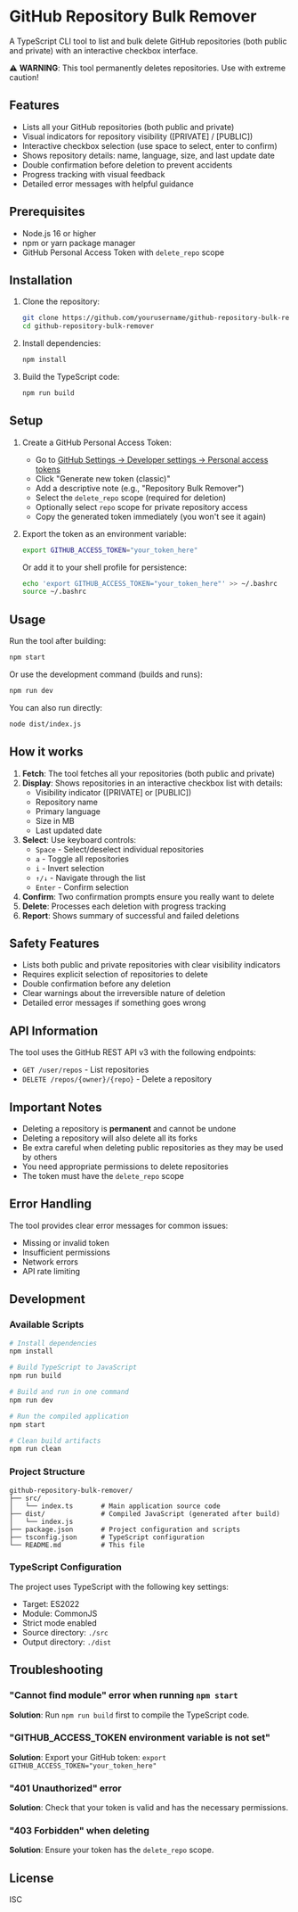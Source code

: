 # GitHub Repository Bulk Remover

A TypeScript CLI tool to list and bulk delete GitHub repositories (both public and private) with an interactive checkbox interface.

⚠️ **WARNING**: This tool permanently deletes repositories. Use with extreme caution!

## Features

- Lists all your GitHub repositories (both public and private)
- Visual indicators for repository visibility ([PRIVATE] / [PUBLIC])
- Interactive checkbox selection (use space to select, enter to confirm)
- Shows repository details: name, language, size, and last update date
- Double confirmation before deletion to prevent accidents
- Progress tracking with visual feedback
- Detailed error messages with helpful guidance

## Prerequisites

- Node.js 16 or higher
- npm or yarn package manager
- GitHub Personal Access Token with `delete_repo` scope

## Installation

1. Clone the repository:
   ```bash
   git clone https://github.com/yourusername/github-repository-bulk-remover.git
   cd github-repository-bulk-remover
   ```

2. Install dependencies:
   ```bash
   npm install
   ```

3. Build the TypeScript code:
   ```bash
   npm run build
   ```

## Setup

1. Create a GitHub Personal Access Token:
   - Go to [GitHub Settings → Developer settings → Personal access tokens](https://github.com/settings/tokens)
   - Click "Generate new token (classic)"
   - Add a descriptive note (e.g., "Repository Bulk Remover")
   - Select the `delete_repo` scope (required for deletion)
   - Optionally select `repo` scope for private repository access
   - Copy the generated token immediately (you won't see it again)

2. Export the token as an environment variable:
   ```bash
   export GITHUB_ACCESS_TOKEN="your_token_here"
   ```

   Or add it to your shell profile for persistence:
   ```bash
   echo 'export GITHUB_ACCESS_TOKEN="your_token_here"' >> ~/.bashrc
   source ~/.bashrc
   ```

## Usage

Run the tool after building:
```bash
npm start
```

Or use the development command (builds and runs):
```bash
npm run dev
```

You can also run directly:
```bash
node dist/index.js
```

## How it works

1. **Fetch**: The tool fetches all your repositories (both public and private)
2. **Display**: Shows repositories in an interactive checkbox list with details:
   - Visibility indicator ([PRIVATE] or [PUBLIC])
   - Repository name
   - Primary language
   - Size in MB
   - Last updated date
3. **Select**: Use keyboard controls:
   - `Space` - Select/deselect individual repositories
   - `a` - Toggle all repositories
   - `i` - Invert selection
   - `↑/↓` - Navigate through the list
   - `Enter` - Confirm selection
4. **Confirm**: Two confirmation prompts ensure you really want to delete
5. **Delete**: Processes each deletion with progress tracking
6. **Report**: Shows summary of successful and failed deletions

## Safety Features

- Lists both public and private repositories with clear visibility indicators
- Requires explicit selection of repositories to delete
- Double confirmation before any deletion
- Clear warnings about the irreversible nature of deletion
- Detailed error messages if something goes wrong

## API Information

The tool uses the GitHub REST API v3 with the following endpoints:
- `GET /user/repos` - List repositories
- `DELETE /repos/{owner}/{repo}` - Delete a repository

## Important Notes

- Deleting a repository is **permanent** and cannot be undone
- Deleting a repository will also delete all its forks
- Be extra careful when deleting public repositories as they may be used by others
- You need appropriate permissions to delete repositories
- The token must have the `delete_repo` scope

## Error Handling

The tool provides clear error messages for common issues:
- Missing or invalid token
- Insufficient permissions
- Network errors
- API rate limiting

## Development

### Available Scripts

```bash
# Install dependencies
npm install

# Build TypeScript to JavaScript
npm run build

# Build and run in one command
npm run dev

# Run the compiled application
npm start

# Clean build artifacts
npm run clean
```

### Project Structure

```
github-repository-bulk-remover/
├── src/
│   └── index.ts       # Main application source code
├── dist/              # Compiled JavaScript (generated after build)
│   └── index.js
├── package.json       # Project configuration and scripts
├── tsconfig.json      # TypeScript configuration
└── README.md          # This file
```

### TypeScript Configuration

The project uses TypeScript with the following key settings:
- Target: ES2022
- Module: CommonJS
- Strict mode enabled
- Source directory: `./src`
- Output directory: `./dist`

## Troubleshooting

### "Cannot find module" error when running `npm start`
**Solution**: Run `npm run build` first to compile the TypeScript code.

### "GITHUB_ACCESS_TOKEN environment variable is not set"
**Solution**: Export your GitHub token: `export GITHUB_ACCESS_TOKEN="your_token_here"`

### "401 Unauthorized" error
**Solution**: Check that your token is valid and has the necessary permissions.

### "403 Forbidden" when deleting
**Solution**: Ensure your token has the `delete_repo` scope.

## License

ISC